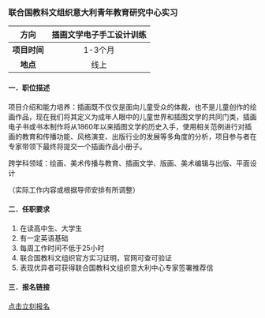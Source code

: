 ### 联合国教科文组织意大利青年教育研究中心实习


|  **方向**  | 插画文学电子手工设计训练 |
|:--------:|:------------:|
| **项目时间** |    1-3个月     |
|  **地点**  |      线上      |


#### 一．职位描述

项目介绍和能力培养：插画既不仅仅是面向儿童受众的体裁，也不是儿童创作的绘画作品，现在我们将其定义为成年人眼中的儿童世界和插图文学的共同门类，插画电子书或书本制作将从1860年以来插图文学的历史入手，使用相关范例进行对插画的教育和传播功能、风格演变、出版行业的发展等多角度的分析，项目参与者在专家带领下最终将提交一个插画作品小册子。

跨学科领域：绘画、美术传播与教育、插画文学、版画、美术编辑与出版、平面设计

（实际工作内容或根据导师安排有所调整）


#### 二．任职要求

1. 在读高中生、大学生
2. 有一定英语基础
3. 每周工作时间不低于25小时
4. 联合国教科文组织官方实习证明，官网可查可验证
5. 表现优异者可获得联合国教科文组织意大利中心专家签署推荐信


#### 三．报名链接
[点击立刻报名](https://ezygcyygfb.feishu.cn/share/base/form/shrcnyoWDn0NwQnTyfwrxo3XOnh)
